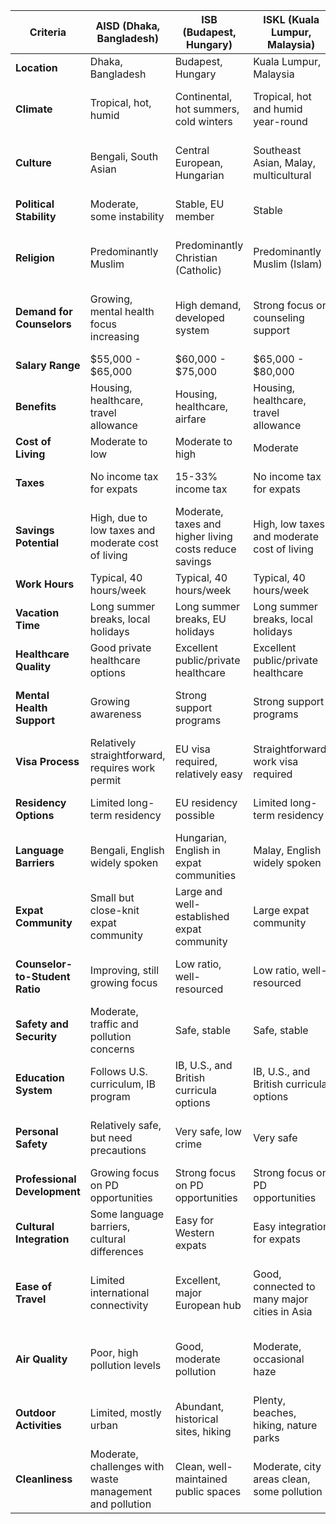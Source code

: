 | Criteria                            | AISD (Dhaka, Bangladesh) | ISB (Budapest, Hungary)   | ISKL (Kuala Lumpur, Malaysia) | ISK (Nairobi, Kenya)         | TAS (Taipei, Taiwan)         |
|-------------------------------------|--------------------------|---------------------------|-------------------------------|-----------------------------|------------------------------|
| **Location**                        | Dhaka, Bangladesh         | Budapest, Hungary          | Kuala Lumpur, Malaysia         | Nairobi, Kenya               | Taipei, Taiwan               |
| **Climate**                         | Tropical, hot, humid      | Continental, hot summers, cold winters | Tropical, hot and humid year-round | Tropical, warm year-round with rainy seasons | Subtropical, humid, hot summers |
| **Culture**                         | Bengali, South Asian      | Central European, Hungarian | Southeast Asian, Malay, multicultural | East African, Kenyan, diverse | Taiwanese, influenced by Chinese and Japanese |
| **Political Stability**             | Moderate, some instability| Stable, EU member          | Stable                        | Moderate, some security concerns | Stable, politically calm      |
| **Religion**                        | Predominantly Muslim      | Predominantly Christian (Catholic) | Predominantly Muslim (Islam) | Predominantly Christian (Protestant, Catholic) | Predominantly Buddhist and Taoist |
| **Demand for Counselors**           | Growing, mental health focus increasing | High demand, developed system | Strong focus on counseling support | High demand, increasing focus on mental health | High demand, focus on academic and emotional support |
| **Salary Range**                    | $55,000 - $65,000         | $60,000 - $75,000          | $65,000 - $80,000             | $55,000 - $70,000            | $70,000 - $85,000            |
| **Benefits**                        | Housing, healthcare, travel allowance | Housing, healthcare, airfare | Housing, healthcare, travel allowance | Housing, healthcare, travel allowance | Housing, healthcare, airfare  |
| **Cost of Living**                  | Moderate to low           | Moderate to high           | Moderate                      | Moderate                      | High                          |
| **Taxes**                           | No income tax for expats  | 15-33% income tax          | No income tax for expats      | Income tax varies (10-30%)    | Taxes apply to salaries       |
| **Savings Potential**               | High, due to low taxes and moderate cost of living | Moderate, taxes and higher living costs reduce savings | High, low taxes and moderate cost of living | Moderate, taxes impact savings but costs are manageable | Moderate to high, good salary but higher living costs |
| **Work Hours**                      | Typical, 40 hours/week    | Typical, 40 hours/week     | Typical, 40 hours/week        | Typical, 40 hours/week        | Typical, 40 hours/week        |
| **Vacation Time**                   | Long summer breaks, local holidays | Long summer breaks, EU holidays | Long summer breaks, local holidays | Long summer breaks, local holidays | Long summer breaks, local holidays |
| **Healthcare Quality**              | Good private healthcare options | Excellent public/private healthcare | Excellent public/private healthcare | Good private healthcare options | High-quality healthcare       |
| **Mental Health Support**           | Growing awareness         | Strong support programs    | Strong support programs       | Growing awareness             | Well-developed mental health programs |
| **Visa Process**                    | Relatively straightforward, requires work permit | EU visa required, relatively easy | Straightforward, work visa required | Work visa required, process varies | Relatively easy work visa process |
| **Residency Options**               | Limited long-term residency | EU residency possible      | Limited long-term residency   | Limited long-term residency   | Limited long-term residency   |
| **Language Barriers**               | Bengali, English widely spoken | Hungarian, English in expat communities | Malay, English widely spoken | Swahili, English widely spoken | Mandarin, English widely spoken |
| **Expat Community**                 | Small but close-knit expat community | Large and well-established expat community | Large expat community         | Large and diverse expat community | Large, well-established expat community |
| **Counselor-to-Student Ratio**      | Improving, still growing focus | Low ratio, well-resourced | Low ratio, well-resourced     | Improving, focus on mental health growing | Low ratio, well-resourced     |
| **Safety and Security**             | Moderate, traffic and pollution concerns | Safe, stable                | Safe, stable                 | Moderate, security concerns in some areas | Safe, stable environment      |
| **Education System**                | Follows U.S. curriculum, IB program | IB, U.S., and British curricula options | IB, U.S., and British curricula options | U.S., IB, and British curricula | American curriculum with AP and IB options |
| **Personal Safety**                 | Relatively safe, but need precautions | Very safe, low crime         | Very safe                    | Moderate, need precautions in certain areas | Very safe, low crime          |
| **Professional Development**        | Growing focus on PD opportunities | Strong focus on PD opportunities | Strong focus on PD opportunities | Growing focus on PD opportunities | Extensive PD opportunities available |
| **Cultural Integration**            | Some language barriers, cultural differences | Easy for Western expats      | Easy integration for expats  | Rich cultural experience, integration possible | Easy integration, diverse community |
| **Ease of Travel**                  | Limited international connectivity | Excellent, major European hub | Good, connected to many major cities in Asia | Fair, regional and international options available | Very good, multiple international flight options |
| **Air Quality**                     | Poor, high pollution levels | Good, moderate pollution     | Moderate, occasional haze     | Moderate, seasonal pollution  | Moderate, can be affected by pollution and humidity |
| **Outdoor Activities**              | Limited, mostly urban     | Abundant, historical sites, hiking | Plenty, beaches, hiking, nature parks | Safari, nature reserves, hiking | Plenty, hiking, cycling, outdoor exploration |
| **Cleanliness**                     | Moderate, challenges with waste management and pollution | Clean, well-maintained public spaces | Moderate, city areas clean, some pollution | Moderate, mixed cleanliness levels | Clean, efficient waste management, low litter |
